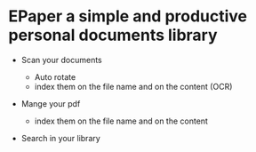 # EPaper a simple and productive personal documents library

* Scan your documents
  * Auto rotate
  * index them on the file name and on the content (OCR)

* Mange your pdf
  * index them on the file name and on the content

* Search in your library
